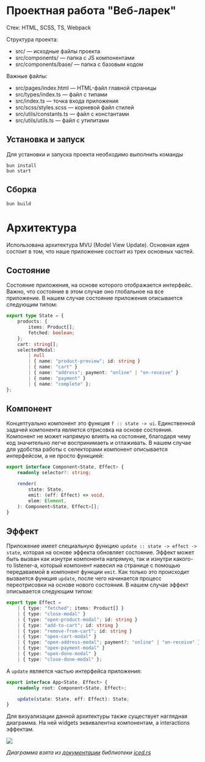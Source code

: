 # Проектная работа "Веб-ларек"

Стек: HTML, SCSS, TS, Webpack

Структура проекта:
- src/ — исходные файлы проекта
- src/components/ — папка с JS компонентами
- src/components/base/ — папка с базовым кодом

Важные файлы:
- src/pages/index.html — HTML-файл главной страницы
- src/types/index.ts — файл с типами
- src/index.ts — точка входа приложения
- src/scss/styles.scss — корневой файл стилей
- src/utils/constants.ts — файл с константами
- src/utils/utils.ts — файл с утилитами

## Установка и запуск

Для установки и запуска проекта необходимо выполнить команды

```
bun install
bun start
```

## Сборка

```
bun build
```

# Архитектура

Использована архитектура MVU (Model View Update). Основная идея состоит в том, что наше приложение состоит из трех основных частей.

## Состояние

Состояние приложения, на основе которого отображается интерфейс. Важно, что состояние в этом случае оно глобальное на все приложение. В нашем случае состояние приложения описывается следующим типом:
```ts
export type State = {
	products: {
		items: Product[];
		fetched: boolean;
	};
	cart: string[];
	selectedModal:
		| null
		| { name: "product-preview"; id: string }
		| { name: "cart" }
		| { name: "address"; payment: "online" | "on-receive" }
		| { name: "payment" }
		| { name: "complete" };
};
```

## Компонент

Концептуально компонент это функция `f :: state -> ui`. Единственной задачей компонента является отрисовка на основе состояния. Компонент не может напрямую влиять на состояние, благодаря чему код значительно легче воспринимаеть и отлаживать. В нашем случае для удобства работы с селекторами компонент описывается интерфейсом, а не просто функцией:
```ts
export interface Component<State, Effect> {
	readonly selector?: string;

	render(
		state: State,
		emit: (eff: Effect) => void,
		elem: Element,
	): Component<State, Effect>[];
}
```

## Эффект

Приложение имеет специальную функцию `update :: state -> effect -> state`, которая на основе эффекта обновляет состояние. Эффект может быть вызван как изнутри компонента напрямую, так и изнутри какого-то listener-а, который компонент навесил на странице с помощью передаваемой в компонент функции `emit`. Как только это происходит вызвается функция `update`, после чего начинается процесс переотрисовки на основе нового состояния. В нашем случае эффект описывается следующим типом:
```ts
export type Effect =
	| { type: "fetched"; items: Product[] }
	| { type: "close-modal" }
	| { type: "open-product-modal"; id: string }
	| { type: "add-to-cart"; id: string }
	| { type: "remove-from-cart"; id: string }
	| { type: "open-cart-modal" }
	| { type: "open-address-modal"; payment?: "online" | "on-receive" }
	| { type: "open-payment-modal" }
	| { type: "open-done-modal" }
	| { type: "close-done-modal" };
```

А `update` является частью интерфейса приложения:
```ts
export interface App<State, Effect> {
	readonly root: Component<State, Effect>;

	update(state: State, eff: Effect): State;
}
```

Для визуализации данной архитектуры также существует наглядная диаграмма. На ней widgets эквивалентна компонентам, а interactions эффектам.

![](https://book.iced.rs/resources/the-gui-trinity.svg)

*Диаграмма взята из [документации](https://book.iced.rs/architecture.html) библиотеки [iced.rs](https://iced.rs)*

